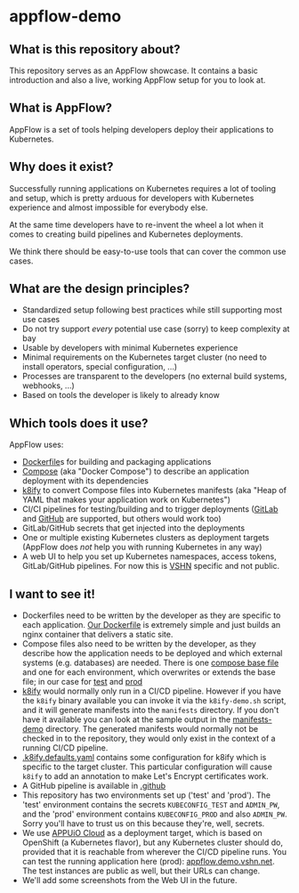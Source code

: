 # appflow-demo

## What is this repository about?

This repository serves as an AppFlow showcase. It contains a basic introduction and also a live, working AppFlow setup for you to look at.

## What is AppFlow?

AppFlow is a set of tools helping developers deploy their applications to Kubernetes.

## Why does it exist?

Successfully running applications on Kubernetes requires a lot of tooling and setup, which is pretty arduous for developers with Kubernetes experience and almost impossible for everybody else.

At the same time developers have to re-invent the wheel a lot when it comes to creating build pipelines and Kubernetes deployments.

We think there should be easy-to-use tools that can cover the common use cases.

## What are the design principles?

* Standardized setup following best practices while still supporting most use cases
* Do not try support *every* potential use case (sorry) to keep complexity at bay
* Usable by developers with minimal Kubernetes experience
* Minimal requirements on the Kubernetes target cluster (no need to install operators, special configuration, ...)
* Processes are transparent to the developers (no external build systems, webhooks, ...)
* Based on tools the developer is likely to already know

## Which tools does it use?

AppFlow uses:

* [Dockerfile](https://docs.docker.com/engine/reference/builder/)s for building and packaging applications
* [Compose](https://docs.docker.com/compose/compose-file/) (aka "Docker Compose") to describe an application deployment with its dependencies
* [k8ify](https://github.com/vshn/k8ify) to convert Compose files into Kubernetes manifests (aka "Heap of YAML that makes your application work on Kubernetes")
* CI/CI pipelines for testing/building and to trigger deployments ([GitLab](https://gitlab.com) and [GitHub](https://github.com) are supported, but others would work too)
* GitLab/GitHub secrets that get injected into the deployments
* One or multiple existing Kubernetes clusters as deployment targets (AppFlow does *not* help you with running Kubernetes in any way)
* A web UI to help you set up Kubernetes namespaces, access tokens, GitLab/GitHub pipelines. For now this is [VSHN](https://www.vshn.net) specific and not public.

## I want to see it!

* Dockerfiles need to be written by the developer as they are specific to each application. [Our Dockerfile](https://github.com/vshn/appflow-demo/blob/master/Dockerfile) is extremely simple and just builds an nginx container that delivers a static site.
* Compose files also need to be written by the developer, as they describe how the application needs to be deployed and which external systems (e.g. databases) are needed. There is one [compose base file](https://github.com/vshn/appflow-demo/blob/master/docker-compose.yml) and one for each environment, which overwrites or extends the base file; in our case for [test](https://github.com/vshn/appflow-demo/blob/master/docker-compose-test.yml) and [prod](https://github.com/vshn/appflow-demo/blob/master/docker-compose-prod.yml)
* [k8ify](https://github.com/vshn/k8ify) would normally only run in a CI/CD pipeline. However if you have the `k8ify` binary available you can invoke it via the `k8ify-demo.sh` script, and it will generate manifests into the `manifests` directory. If you don't have it available you can look at the sample output in the [manifests-demo](https://github.com/vshn/appflow-demo/blob/master/manifests-demo) directory. The generated manifests would normally not be checked in to the repository, they would only exist in the context of a running CI/CD pipeline.
* [.k8ify.defaults.yaml](https://github.com/vshn/appflow-demo/blob/master/.k8ify.defaults.yaml) contains some configuration for k8ify which is specific to the target cluster. This particular configuration will cause `k8ify` to add an annotation to make Let's Encrypt certificates work.
* A GitHub pipeline is available in [.github](https://github.com/vshn/appflow-demo/blob/master/.github)
* This repository has two environments set up ('test' and 'prod'). The 'test' environment contains the secrets `KUBECONFIG_TEST` and `ADMIN_PW`, and the 'prod' environment contains `KUBECONFIG_PROD` and also `ADMIN_PW`. Sorry you'll have to trust us on this because they're, well, secrets.
* We use [APPUiO Cloud](https://appuio.cloud) as a deployment target, which is based on OpenShift (a Kubernetes flavor), but any Kubernetes cluster should do, provided that it is reachable from wherever the CI/CD pipeline runs. You can test the running application here (prod): [appflow.demo.vshn.net](https://appflow.demo.vshn.net/). The test instances are public as well, but their URLs can change.
* We'll add some screenshots from the Web UI in the future.
